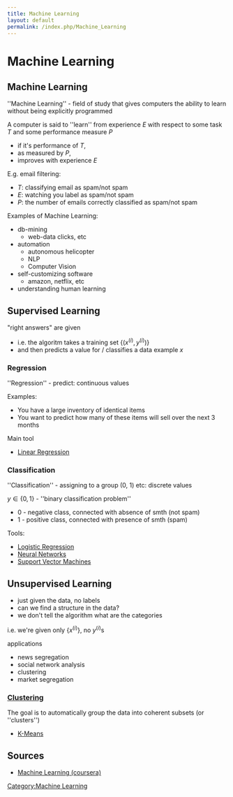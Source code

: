 ```yaml
---
title: Machine Learning
layout: default
permalink: /index.php/Machine_Learning
---
```


# Machine Learning

## Machine Learning
''Machine Learning'' - field of study that gives computers the ability to learn without being explicitly programmed

A computer is said to ''learn'' from experience $E$ with respect to some task $T$ and some performance measure $P$
- if it's performance of $T$,
- as measured by $P$,
- improves with experience $E$


E.g. email filtering:
- $T$: classifying email as spam/not spam
- $E$: watching you label as spam/not spam 
- $P$: the number of emails correctly classified as spam/not spam


Examples of Machine Learning: 
- db-mining
  - web-data clicks, etc
- automation
  - autonomous helicopter 
  - NLP
  - Computer Vision
- self-customizing software
  - amazon, netflix, etc
- understanding human learning


## Supervised Learning
"right answers" are given 
- i.e. the algoritm takes a training set $\{(x^{(i)}, y^{(i)})\}$
- and then predicts a value for / classifies a data example $x$


### Regression
''Regression'' - predict: continuous values 

Examples:
- You have a large inventory of identical items 
- You want to predict how many of these items will sell over the next 3 months


Main tool
- [Linear Regression](Linear_Regression)


### Classification
''Classification'' - assigning to a group (0, 1) etc: discrete values

$y \in \{0, 1\}$ - ''binary classification problem'' 
- 0 - negative class, connected with absence of smth (not spam)
- 1 - positive class, connected with presence of smth (spam)

Tools:
- [Logistic Regression](Logistic_Regression)
- [Neural Networks](Neural_Networks)
- [Support Vector Machines](Support_Vector_Machines)


## Unsupervised Learning
- just given the data, no labels 
- can we find a structure in the data? 
- we don't tell the algorithm what are the categories 

i.e. we're given only $\{x^{(i)}\}$, no $y^{(i)}$s

applications
- news segregation
- social network analysis
- clustering 
- market segregation

### [Clustering](Clustering)
The goal is to automatically group the data into coherent subsets (or ''clusters'')
- [K-Means](K-Means)




## Sources
- [Machine Learning (coursera)](Machine_Learning_(coursera))

[Category:Machine Learning](Category_Machine_Learning)